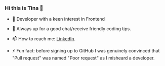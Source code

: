 ### Hi this is Tina 👋

- 🚀  Developer with a keen interest in Frontend 
- 💬  Always up for a good chat/receive friendly coding tips.
- 📫  How to reach me: [LinkedIn](https://www.linkedin.com/in/concetta-iuso).

- ⚡ Fun fact: before signing up to GitHub I was genuinely convinced that "Pull request" was named "Poor request" as I misheard a developer.
